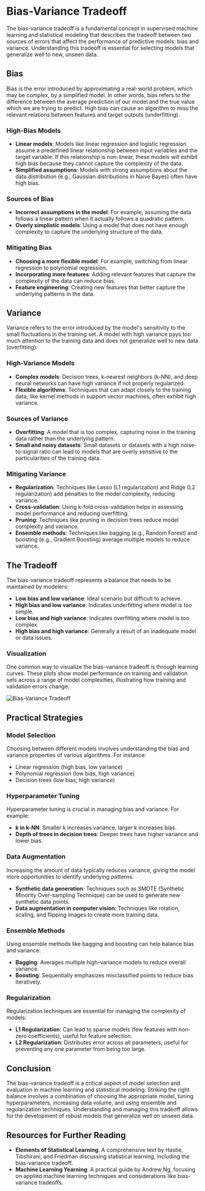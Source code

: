 # Bias-Variance Tradeoff

The bias-variance tradeoff is a fundamental concept in supervised machine learning and statistical modeling that describes the tradeoff between two sources of errors that affect the performance of predictive models: bias and variance. Understanding this tradeoff is essential for selecting models that generalize well to new, unseen data.

## Bias

Bias is the error introduced by approximating a real-world problem, which may be complex, by a simplified model. In other words, bias refers to the difference between the average prediction of our model and the true value which we are trying to predict. High bias can cause an algorithm to miss the relevant relations between features and target outputs (underfitting). 

### High-Bias Models

- **Linear models**: Models like linear regression and logistic regression assume a predefined linear relationship between input variables and the target variable. If this relationship is non-linear, these models will exhibit high bias because they cannot capture the complexity of the data.
- **Simplified assumptions**: Models with strong assumptions about the data distribution (e.g., Gaussian distributions in Naive Bayes) often have high bias.

### Sources of Bias

- **Incorrect assumptions in the model**: For example, assuming the data follows a linear pattern when it actually follows a quadratic pattern.
- **Overly simplistic models**: Using a model that does not have enough complexity to capture the underlying structure of the data.

### Mitigating Bias

- **Choosing a more flexible model**: For example, switching from linear regression to polynomial regression.
- **Incorporating more features**: Adding relevant features that capture the complexity of the data can reduce bias.
- **Feature engineering**: Creating new features that better capture the underlying patterns in the data.

## Variance

Variance refers to the error introduced by the model's sensitivity to the small fluctuations in the training set. A model with high variance pays too much attention to the training data and does not generalize well to new data (overfitting). 

### High-Variance Models

- **Complex models**: Decision trees, k-nearest neighbors (k-NN), and deep neural networks can have high variance if not properly regularized.
- **Flexible algorithms**: Techniques that can adapt closely to the training data, like kernel methods in support vector machines, often exhibit high variance.

### Sources of Variance

- **Overfitting**: A model that is too complex, capturing noise in the training data rather than the underlying pattern.
- **Small and noisy datasets**: Small datasets or datasets with a high noise-to-signal ratio can lead to models that are overly sensitive to the particularities of the training data.

### Mitigating Variance

- **Regularization**: Techniques like Lasso (L1 regularization) and Ridge (L2 regularization) add penalties to the model complexity, reducing variance.
- **Cross-validation**: Using k-fold cross-validation helps in assessing model performance and reducing overfitting.
- **Pruning**: Techniques like pruning in decision trees reduce model complexity and variance.
- **Ensemble methods**: Techniques like bagging (e.g., Random Forest) and boosting (e.g., Gradient Boosting) average multiple models to reduce variance.

## The Tradeoff

The bias-variance tradeoff represents a balance that needs to be maintained by modelers:

- **Low bias and low variance**: Ideal scenario but difficult to achieve.
- **High bias and low variance**: Indicates underfitting where model is too simple.
- **Low bias and high variance**: Indicates overfitting where model is too complex.
- **High bias and high variance**: Generally a result of an inadequate model or data issues.

### Visualization

One common way to visualize the bias-variance tradeoff is through learning curves. These plots show model performance on training and validation sets across a range of model complexities, illustrating how training and validation errors change.

![Bias-Variance Tradeoff](https://miro.medium.com/max/1400/1*yDnW5gQlyFQDaHdJibEp1w.png)

## Practical Strategies

### Model Selection

Choosing between different models involves understanding the bias and variance properties of various algorithms. For instance:

- Linear regression (high bias, low variance)
- Polynomial regression (low bias, high variance)
- Decision trees (low bias, high variance)

### Hyperparameter Tuning

Hyperparameter tuning is crucial in managing bias and variance. For example:

- **k in k-NN**: Smaller k increases variance, larger k increases bias.
- **Depth of trees in decision trees**: Deeper trees have higher variance and lower bias.

### Data Augmentation

Increasing the amount of data typically reduces variance, giving the model more opportunities to identify underlying patterns.

- **Synthetic data generation**: Techniques such as SMOTE (Synthetic Minority Over-sampling Technique) can be used to generate new synthetic data points.
- **Data augmentation in computer vision**: Techniques like rotation, scaling, and flipping images to create more training data.

### Ensemble Methods

Using ensemble methods like bagging and boosting can help balance bias and variance:

- **Bagging**: Averages multiple high-variance models to reduce overall variance.
- **Boosting**: Sequentially emphasizes misclassified points to reduce bias iteratively.

### Regularization

Regularization techniques are essential for managing the complexity of models:

- **L1 Regularization**: Can lead to sparse models (few features with non-zero coefficients), useful for feature selection.
- **L2 Regularization**: Distributes error across all parameters, useful for preventing any one parameter from being too large.

## Conclusion

The bias-variance tradeoff is a critical aspect of model selection and evaluation in machine learning and statistical modeling. Striking the right balance involves a combination of choosing the appropriate model, tuning hyperparameters, increasing data volume, and using ensemble and regularization techniques. Understanding and managing this tradeoff allows for the development of robust models that generalize well on unseen data.

## Resources for Further Reading

- **Elements of Statistical Learning**: A comprehensive text by Hastie, Tibshirani, and Friedman discussing statistical learning, including the bias-variance tradeoff.
- **Machine Learning Yearning**: A practical guide by Andrew Ng, focusing on applied machine learning techniques and considerations like bias-variance tradeoffs.

